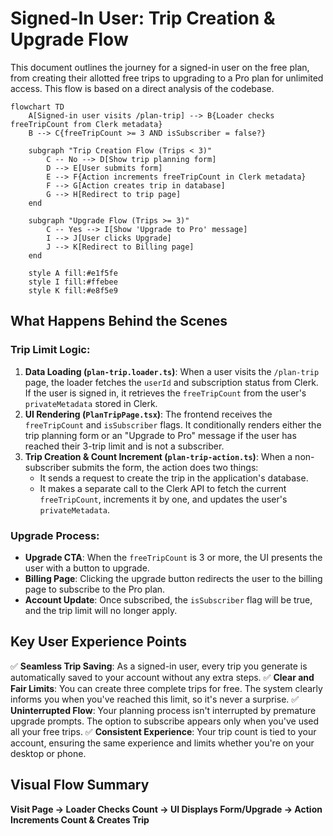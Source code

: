 # Signed-In User: Trip Creation & Upgrade Flow

This document outlines the journey for a signed-in user on the free plan, from creating their allotted free trips to upgrading to a Pro plan for unlimited access. This flow is based on a direct analysis of the codebase.

```mermaid
flowchart TD
    A[Signed-in user visits /plan-trip] --> B{Loader checks freeTripCount from Clerk metadata}
    B --> C{freeTripCount >= 3 AND isSubscriber = false?}

    subgraph "Trip Creation Flow (Trips < 3)"
        C -- No --> D[Show trip planning form]
        D --> E[User submits form]
        E --> F{Action increments freeTripCount in Clerk metadata}
        F --> G[Action creates trip in database]
        G --> H[Redirect to trip page]
    end

    subgraph "Upgrade Flow (Trips >= 3)"
        C -- Yes --> I[Show 'Upgrade to Pro' message]
        I --> J[User clicks Upgrade]
        J --> K[Redirect to Billing page]
    end

    style A fill:#e1f5fe
    style I fill:#ffebee
    style K fill:#e8f5e9
```

## What Happens Behind the Scenes

### Trip Limit Logic:

1.  **Data Loading (`plan-trip.loader.ts`)**: When a user visits the `/plan-trip` page, the loader fetches the `userId` and subscription status from Clerk. If the user is signed in, it retrieves the `freeTripCount` from the user's `privateMetadata` stored in Clerk.
2.  **UI Rendering (`PlanTripPage.tsx`)**: The frontend receives the `freeTripCount` and `isSubscriber` flags. It conditionally renders either the trip planning form or an "Upgrade to Pro" message if the user has reached their 3-trip limit and is not a subscriber.
3.  **Trip Creation & Count Increment (`plan-trip-action.ts`)**: When a non-subscriber submits the form, the action does two things:
    - It sends a request to create the trip in the application's database.
    - It makes a separate call to the Clerk API to fetch the current `freeTripCount`, increments it by one, and updates the user's `privateMetadata`.

### Upgrade Process:

- **Upgrade CTA**: When the `freeTripCount` is 3 or more, the UI presents the user with a button to upgrade.
- **Billing Page**: Clicking the upgrade button redirects the user to the billing page to subscribe to the Pro plan.
- **Account Update**: Once subscribed, the `isSubscriber` flag will be true, and the trip limit will no longer apply.

## Key User Experience Points

✅ **Seamless Trip Saving**: As a signed-in user, every trip you generate is automatically saved to your account without any extra steps.
✅ **Clear and Fair Limits**: You can create three complete trips for free. The system clearly informs you when you've reached this limit, so it's never a surprise.
✅ **Uninterrupted Flow**: Your planning process isn't interrupted by premature upgrade prompts. The option to subscribe appears only when you've used all your free trips.
✅ **Consistent Experience**: Your trip count is tied to your account, ensuring the same experience and limits whether you're on your desktop or phone.


## Visual Flow Summary

**Visit Page → Loader Checks Count → UI Displays Form/Upgrade → Action Increments Count & Creates Trip**
